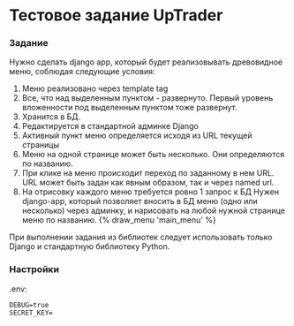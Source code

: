 # Тестовое задание UpTrader

### Задание

Нужно сделать django app, который будет реализовывать древовидное меню, соблюдая следующие условия:
1. Меню реализовано через template tag
2. Все, что над выделенным пунктом - развернуто. Первый уровень вложенности под выделенным пунктом тоже развернут.
3. Хранится в БД.
4. Редактируется в стандартной админке Django
5. Активный пункт меню определяется исходя из URL текущей страницы
6. Меню на одной странице может быть несколько. Они определяются по названию.
7. При клике на меню происходит переход по заданному в нем URL. URL может быть задан как явным образом, так и через named url.
8. На отрисовку каждого меню требуется ровно 1 запрос к БД
 Нужен django-app, который позволяет вносить в БД меню (одно или несколько) через админку, и нарисовать на любой нужной странице меню по названию.
 {% draw_menu 'main_menu' %}

При выполнении задания из библиотек следует использовать только Django и стандартную библиотеку Python.

### Настройки

.env:
```dotenv
DEBUG=true
SECRET_KEY=

```

